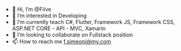 - 👋 Hi, I’m @Filve
- 👀 I’m interested in Developing
- 🌱 I’m currently teach C#, Flutter, Framework JS, Framework CSS, ASP.NET CORE - API - MVC, Xamarin
- 💞️ I’m looking to collaborate on Fullstack position
- 📫 How to reach me f.simeoni@my.com

<!---
Filve/Filve is a ✨ special ✨ repository because its `README.md` (this file) appears on your GitHub profile.
You can click the Preview link to take a look at your changes.
--->
